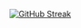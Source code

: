 [![GitHub Streak](https://streak-stats.demolab.com?user=Storm-07&theme=dark&hide_border=true)](https://git.io/streak-stats)
